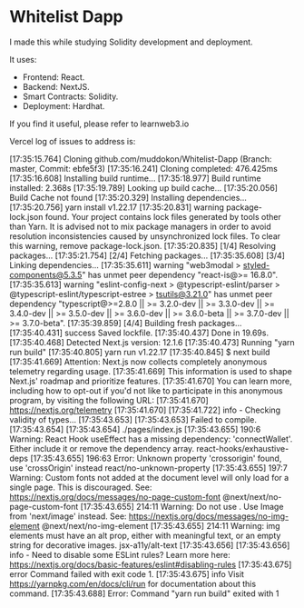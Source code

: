 # Whitelist Dapp

I made this while studying Solidity development and deployment.

It uses:
- Frontend: React.
- Backend: NextJS.
- Smart Contracts: Solidity.
- Deployment: Hardhat.

If you find it useful, please refer to learnweb3.io

Vercel log of issues to address is:

[17:35:15.764] Cloning github.com/muddokon/Whitelist-Dapp (Branch: master, Commit: ebfe5f3)
[17:35:16.241] Cloning completed: 476.425ms
[17:35:16.608] Installing build runtime...
[17:35:18.977] Build runtime installed: 2.368s
[17:35:19.789] Looking up build cache...
[17:35:20.056] Build Cache not found
[17:35:20.329] Installing dependencies...
[17:35:20.756] yarn install v1.22.17
[17:35:20.831] warning package-lock.json found. Your project contains lock files generated by tools other than Yarn. It is advised not to mix package managers in order to avoid resolution inconsistencies caused by unsynchronized lock files. To clear this warning, remove package-lock.json.
[17:35:20.835] [1/4] Resolving packages...
[17:35:21.754] [2/4] Fetching packages...
[17:35:35.608] [3/4] Linking dependencies...
[17:35:35.611] warning "web3modal > styled-components@5.3.5" has unmet peer dependency "react-is@>= 16.8.0".
[17:35:35.613] warning "eslint-config-next > @typescript-eslint/parser > @typescript-eslint/typescript-estree > tsutils@3.21.0" has unmet peer dependency "typescript@>=2.8.0 || >= 3.2.0-dev || >= 3.3.0-dev || >= 3.4.0-dev || >= 3.5.0-dev || >= 3.6.0-dev || >= 3.6.0-beta || >= 3.7.0-dev || >= 3.7.0-beta".
[17:35:39.859] [4/4] Building fresh packages...
[17:35:40.431] success Saved lockfile.
[17:35:40.437] Done in 19.69s.
[17:35:40.468] Detected Next.js version: 12.1.6
[17:35:40.473] Running "yarn run build"
[17:35:40.805] yarn run v1.22.17
[17:35:40.845] $ next build
[17:35:41.669] Attention: Next.js now collects completely anonymous telemetry regarding usage.
[17:35:41.669] This information is used to shape Next.js' roadmap and prioritize features.
[17:35:41.670] You can learn more, including how to opt-out if you'd not like to participate in this anonymous program, by visiting the following URL:
[17:35:41.670] https://nextjs.org/telemetry
[17:35:41.670] 
[17:35:41.722] info  - Checking validity of types...
[17:35:43.653] 
[17:35:43.653] Failed to compile.
[17:35:43.654] 
[17:35:43.654] ./pages/index.js
[17:35:43.655] 190:6  Warning: React Hook useEffect has a missing dependency: 'connectWallet'. Either include it or remove the dependency array.  react-hooks/exhaustive-deps
[17:35:43.655] 196:63  Error: Unknown property 'crossorigin' found, use 'crossOrigin' instead  react/no-unknown-property
[17:35:43.655] 197:7  Warning: Custom fonts not added at the document level will only load for a single page. This is discouraged. See: https://nextjs.org/docs/messages/no-page-custom-font  @next/next/no-page-custom-font
[17:35:43.655] 214:11  Warning: Do not use <img>. Use Image from 'next/image' instead. See: https://nextjs.org/docs/messages/no-img-element  @next/next/no-img-element
[17:35:43.655] 214:11  Warning: img elements must have an alt prop, either with meaningful text, or an empty string for decorative images.  jsx-a11y/alt-text
[17:35:43.656] 
[17:35:43.656] info  - Need to disable some ESLint rules? Learn more here: https://nextjs.org/docs/basic-features/eslint#disabling-rules
[17:35:43.675] error Command failed with exit code 1.
[17:35:43.675] info Visit https://yarnpkg.com/en/docs/cli/run for documentation about this command.
[17:35:43.688] Error: Command "yarn run build" exited with 1
